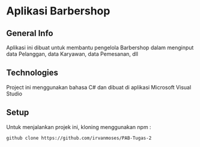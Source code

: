 # Aplikasi Barbershop

## General Info
Aplikasi ini dibuat untuk membantu pengelola Barbershop dalam menginput data Pelanggan, data Karyawan, data Pemesanan, dll

## Technologies
Project ini menggunakan bahasa C# dan dibuat di aplikasi Microsoft Visual Studio

## Setup
Untuk menjalankan projek ini, kloning menggunakan npm :

```
github clone https://github.com/irvanmoses/PAB-Tugas-2
```

